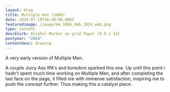 ```yaml
---
layout: blog
title: Multiple men (1066)
date: 2024-07-10T16:20:00.000Z
featuredimage: /image/mm_1066_dmb_2024_web.png
type: content
descblurb: Alcohol Marker on grid Paper [8.5 x 14]
postyear: "2024"
contentdesc: drawing
---
```

A very early version of Multiple Men. 

A couple Juicy Ass IPA's and boredom sparked this one. Up until this point i hadn't spent much time working on Multiple Men, and after completing the last face on the page, it filled me with immense satisfaction, inspiring me to push the concept further. Thus making this a catalyst piece. 
